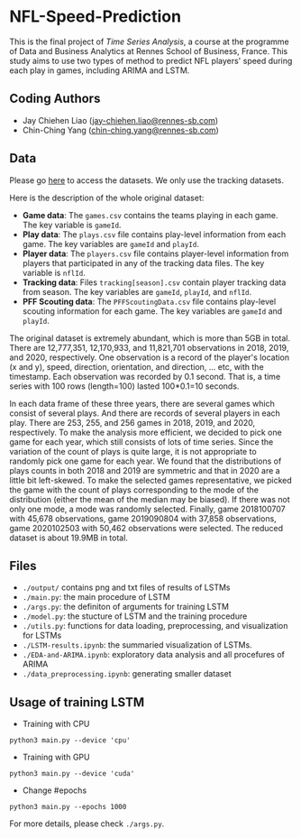 # NFL-Speed-Prediction

This is the final project of _Time Series Analysis_, a course at the programme of Data and Business Analytics at Rennes School of Business, France. This study aims to use two types of method to predict NFL players' speed during each play in games, including ARIMA and LSTM.

## Coding Authors
- Jay Chiehen Liao (jay-chiehen.liao@rennes-sb.com)
- Chin-Ching Yang (chin-ching.yang@rennes-sb.com)

## Data

Please go [here](https://www.kaggle.com/c/nfl-big-data-bowl-2022/data) to access the datasets. We only use the tracking datasets.

Here is the description of the whole original dataset:

- __Game data__: The `games.csv` contains the teams playing in each game. The key variable is `gameId`.
- __Play data__: The `plays.csv` file contains play-level information from each game. The key variables are `gameId` and `playId`.
- __Player data__: The `players.csv` file contains player-level information from players that participated in any of the tracking data files. The key variable is `nflId`.
- __Tracking data__: Files `tracking[season].csv` contain player tracking data from season. The key variables are `gameId`, `playId`, and `nflId`.
- __PFF Scouting data__: The `PFFScoutingData.csv` file contains play-level scouting information for each game. The key variables are `gameId` and `playId`.

The original dataset is extremely abundant, which is more than 5GB in total. There are 12,777,351, 12,170,933, and 11,821,701 observations in 2018, 2019, and 2020, respectively. One observation is a record of the player's location (x and y), speed, direction, orientation, and direction, ... etc, with the timestamp. Each observation was recorded by 0.1 second. That is, a time series with 100 rows (length=100) lasted 100*0.1=10 seconds.

In each data frame of these three years, there are several games which consist of several plays. And there are records of several players in each play. There are 253, 255, and 256 games in 2018, 2019, and 2020, respectively. To make the analysis more efficient, we decided to pick one game for each year, which still consists of lots of time series. Since the variation of the count of plays is quite large, it is not appropriate to randomly pick one game for each year. We found that the distributions of plays counts in both 2018 and 2019 are symmetric and that in 2020 are a little bit left-skewed. To make the selected games representative, we picked the game with the count of plays corresponding to the mode of the distribution (either the mean of the median may be biased). If there was not only one mode, a mode was randomly selected. Finally, game 2018100707 with 45,678 observations, game 2019090804 with 37,858 observations, game 2020102503 with 50,462 observations were selected. The reduced dataset is about 19.9MB in total.

## Files

- `./output/` contains png and txt files of results of LSTMs
- `./main.py`: the main procedure of LSTM
- `./args.py`: the definiton of arguments for training LSTM
- `./model.py`: the stucture of LSTM and the training procedure
- `./utils.py`: functions for data loading, preprocessing, and visualization for LSTMs
- `./LSTM-results.ipynb`: the summaried visualization of LSTMs.
- `./EDA-and-ARIMA.ipynb`: exploratory data analysis and all procefures of ARIMA
- `./data_preprocessing.ipynb`: generating smaller dataset

## Usage of training LSTM

- Training with CPU

```
python3 main.py --device 'cpu'
```

- Training with GPU

```
python3 main.py --device 'cuda'
```

- Change #epochs

```
python3 main.py --epochs 1000
```

For more details, please check `./args.py`.
